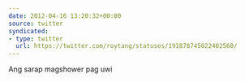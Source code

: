 ```yaml
---
date: 2012-04-16 13:20:32+00:00
source: twitter
syndicated:
- type: twitter
  url: https://twitter.com/roytang/statuses/191878745022402560/
---
```


Ang sarap magshower pag uwi